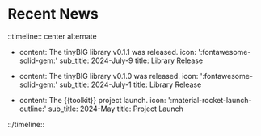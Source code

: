 # Recent News

::timeline:: center alternate

- content: The tinyBIG library v0.1.1 was released.
  icon: ':fontawesome-solid-gem:'
  sub_title: 2024-July-9
  title: Library Release

- content: The tinyBIG library v0.1.0 was released.
  icon: ':fontawesome-solid-gem:'
  sub_title: 2024-July-1
  title: Library Release

- content: The {{toolkit}} project launch.
  icon: ':material-rocket-launch-outline:'
  sub_title: 2024-May
  title: Project Launch

::/timeline::

<!-- examples https://www.neoteroi.dev/mkdocs-plugins/timeline/ -->